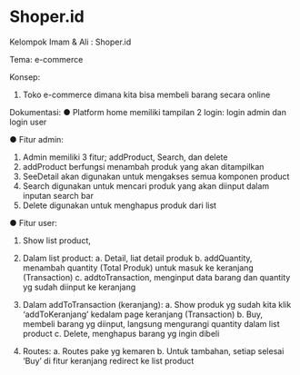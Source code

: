 # Shoper.id
Kelompok Imam & Ali : Shoper.id

Tema: e-commerce

Konsep:
1.	Toko e-commerce dimana kita bisa membeli barang secara online

Dokumentasi:
●	Platform home memiliki tampilan 2 login: login admin dan login user

●	Fitur admin:
1.	Admin memiliki 3 fitur; addProduct, Search, dan delete
2.	addProduct berfungsi menambah produk yang akan ditampilkan
3.	SeeDetail akan digunakan untuk mengakses semua komponen product
4.	Search digunakan untuk mencari produk yang akan diinput dalam inputan search bar
5.	Delete digunakan untuk menghapus produk dari list

●	Fitur user:
1.	Show list product, 
2.	Dalam list product: 
a.	Detail, liat detail produk 
b.	addQuantity, menambah quantity (Total Produk) untuk masuk ke keranjang (Transaction) 
c.	addtoTransaction, menginput data barang dan quantity yg sudah diinput ke keranjang  
3.	Dalam addToTransaction (keranjang):
a.	Show produk yg sudah kita klik ‘addToKeranjang’ kedalam page keranjang (Transaction)
b.	Buy, membeli barang yg diinput, langsung mengurangi quantity dalam list product
c.	Delete, menghapus barang yg ingin dibeli

1.	Routes:
a.	Routes pake yg kemaren
b.	Untuk tambahan, setiap selesai ‘Buy’ di fitur keranjang redirect ke list product

